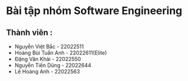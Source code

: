 # Bài tập nhóm Software Engineering
## Thành viên :
- Nguyễn Việt Bắc - 22022511 
- Hoàng Bùi Tuấn Anh - 22022611(Elite) 
- Đặng Văn Khải - 22022550 
- Nguyễn Tiến Dũng - 22022644 
- Lê Hoàng Anh - 22022563
